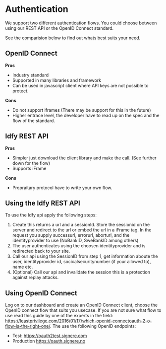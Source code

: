 # Authentication

We support two different authentication flows. You could choose between using our REST API or the OpenID Connect standard.

See the comparision below to find out whats best suits your need.

## OpenID Connect
**Pros**
* Industry standard
* Supported in many libraries and framework
* Can be used in javascript client where API keys are not possible to protect.

**Cons**
* Do not support iframes (There may be support for this in the future)
* Higher entrace level, the developer have to read up on the spec and the flow of the standard.

## Idfy REST API
**Pros**
* Simpler just download the client library and make the call. (See further down for the flow)
* Supports iFrame

**Cons**
* Propraitary protocol have to write your own flow.

## Using the Idfy REST API
To use the Idfy api apply the following steps:

1. Create this returns a url and a sessionId. Store the sessionid on the server and redirect to the url or embed the url in a iFrame tag. In the request you supply successurl, errorurl, aborturl, and the identityprovider to use (NoBankID, SweBankID among others)
2. The user authenticates using the choosen identityprovider and is redirected back to your site.
3. Call our api using the SessionID from step 1, get information aboute the user, identityprovider id, socicalsecuritynumber (if your allowed to), name etc.
4. (Optional) Call our api and invalidate the session this is a protection against replay attacks.

## Using OpenID Connect
Log on to our dashboard and create an OpenID Connect client, choose the OpenID connect flow that suits you usecase. If you are not sure what flow to use read this guide by one of the experts in the field: <a href="https://leastprivilege.com/2016/01/17/which-openid-connectoauth-2-o-flow-is-the-right-one/" target="_blank">https://leastprivilege.com/2016/01/17/which-openid-connectoauth-2-o-flow-is-the-right-one/</a>. The use the following OpenID endpoints:
 * Test: https://oauth2test.signere.com
 * Production https://oauth.signere.no
